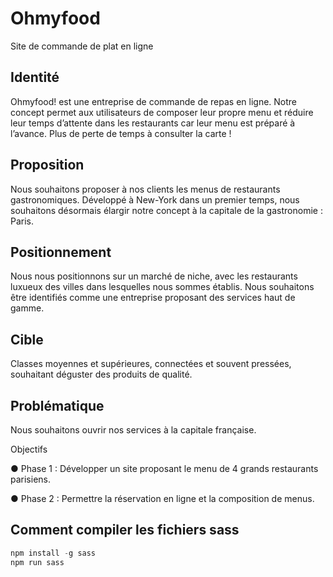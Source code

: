 # Ohmyfood

Site de commande de plat en ligne

## Identité

Ohmyfood! est une entreprise de commande de repas en ligne. Notre concept permet aux
utilisateurs de composer leur propre menu et réduire leur temps d’attente dans les
restaurants car leur menu est préparé à l’avance. Plus de perte de temps à consulter la carte
!

## Proposition

Nous souhaitons proposer à nos clients les menus de restaurants gastronomiques.
Développé à New-York dans un premier temps, nous souhaitons désormais élargir notre
concept à la capitale de la gastronomie : Paris.

## Positionnement

Nous nous positionnons sur un marché de niche, avec les restaurants luxueux des villes
dans lesquelles nous sommes établis. Nous souhaitons être identifiés comme une
entreprise proposant des services haut de gamme.

## Cible

Classes moyennes et supérieures, connectées et souvent pressées, souhaitant déguster des
produits de qualité.

## Problématique

Nous souhaitons ouvrir nos services à la capitale française.

Objectifs

● Phase 1 : Développer un site proposant le menu de 4 grands restaurants parisiens.

● Phase 2 : Permettre la réservation en ligne et la composition de menus.


## Comment compiler les fichiers sass

```javascript
npm install -g sass
npm run sass
```
